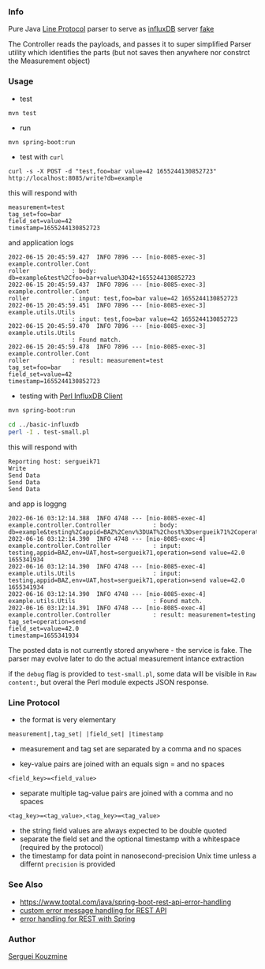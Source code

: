 ### Info

Pure Java [Line Protocol](https://docs.influxdata.com/influxdb/v1.8/write_protocols/line_protocol_tutorial/) parser to serve as [influxDB](https://docs.influxdata.com/influxdb/v1.8/) server [fake](https://martinfowler.com/bliki/TestDouble.html)

The Controller reads the payloads, and passes it to super simplified Parser utility which identifies the parts (but not saves then anywhere nor constrct the Measurement object)


### Usage
* test
```
mvn test
```
* run 

```sh
mvn spring-boot:run
```
* test with `curl`
```
curl -s -X POST -d "test,foo=bar value=42 1655244130852723" http://localhost:8085/write?db=example
```
this will respond with
```text
measurement=test
tag_set=foo=bar
field_set=value=42
timestamp=1655244130852723
```

and application logs 

```text
2022-06-15 20:45:59.427  INFO 7896 --- [nio-8085-exec-3] example.controller.Cont
roller            : body: db=example&test%2Cfoo=bar+value%3D42+1655244130852723
2022-06-15 20:45:59.437  INFO 7896 --- [nio-8085-exec-3] example.controller.Cont
roller            : input: test,foo=bar value=42 1655244130852723
2022-06-15 20:45:59.451  INFO 7896 --- [nio-8085-exec-3] example.utils.Utils
                  : input: test,foo=bar value=42 1655244130852723
2022-06-15 20:45:59.470  INFO 7896 --- [nio-8085-exec-3] example.utils.Utils
                  : Found match.
2022-06-15 20:45:59.478  INFO 7896 --- [nio-8085-exec-3] example.controller.Cont
roller            : result: measurement=test
tag_set=foo=bar
field_set=value=42
timestamp=1655244130852723
```
* testing with [Perl InfluxDB Client](https://metacpan.org/pod/InfluxDB::Client::Simple)

```sh
mvn spring-boot:run
```
```sh
cd ../basic-influxdb
perl -I . test-small.pl
```
this will respond with
```text
Reporting host: sergueik71
Write
Send Data
Send Data
Send Data
```
and app is loggng 
```text
2022-06-16 03:12:14.388  INFO 4748 --- [nio-8085-exec-4] example.controller.Controller            : body: db=example&testing%2Cappid=BAZ%2Cenv%3DUAT%2Chost%3Dsergueik71%2Coperation%3Dsend+value%3D42.0+1655341934
2022-06-16 03:12:14.390  INFO 4748 --- [nio-8085-exec-4] example.controller.Controller            : input: testing,appid=BAZ,env=UAT,host=sergueik71,operation=send value=42.0 1655341934
2022-06-16 03:12:14.390  INFO 4748 --- [nio-8085-exec-4] example.utils.Utils                      : input: testing,appid=BAZ,env=UAT,host=sergueik71,operation=send value=42.0 1655341934
2022-06-16 03:12:14.390  INFO 4748 --- [nio-8085-exec-4] example.utils.Utils                      : Found match.
2022-06-16 03:12:14.391  INFO 4748 --- [nio-8085-exec-4] example.controller.Controller            : result: measurement=testing
tag_set=operation=send
field_set=value=42.0
timestamp=1655341934

```
The posted data is not currently stored anywhere - the service is fake. The parser may evolve later to do the actual measurement intance extraction

if the `debug` flag is provided to `test-small.pl`, some data will be visible in `Raw content:`,  but overal the Perl module expects JSON response.

### Line Protocol

* the format is very elementary
```text
measurement|,tag_set| |field_set| |timestamp
```
* measurement and tag set are separated by a comma and no spaces

* key-value pairs are joined with an equals sign = and no spaces
```text
<field_key>=<field_value>
```
* separate multiple tag-value pairs are joined with a comma and no spaces
```text
<tag_key>=<tag_value>,<tag_key>=<tag_value>
```
* the string field values are always expected to be double quoted
* separate the field set and the optional timestamp with a whitespace (required by the protocol)
* the timestamp for data point in nanosecond-precision Unix time unless a differnt `precision` is provided 

### See Also


   * https://www.toptal.com/java/spring-boot-rest-api-error-handling
   * [custom error message handling for REST API](https://www.baeldung.com/global-error-handler-in-a-spring-rest-api)
   * [error handling for REST with Spring](https://www.baeldung.com/exception-handling-for-rest-with-spring)


### Author
[Serguei Kouzmine](kouzmine_serguei@yahoo.com)
